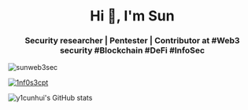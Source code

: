 <h1 align="center">Hi 👋, I'm Sun</h1>
<h3 align="center">Security researcher | Pentester | Contributor at #Web3 security #Blockchain #DeFi #InfoSec</h3>

<p align="left"> <img src="https://komarev.com/ghpvc/?username=sunweb3sec&label=Profile%20views&color=0080ff&&style=flat" alt="sunweb3sec" /> </p>

<p align="left"> <a href="https://twitter.com/1nf0s3cpt" target="blank"><img src="https://img.shields.io/twitter/follow/1nf0s3cpt?logo=twitter&style=for-the-badge" alt="1nf0s3cpt" /></a> </p>

![y1cunhui's GitHub stats](https://github-readme-stats.vercel.app/api?username=sunweb3sec&count_private=true&show_icons=true&theme=tokyonight)
